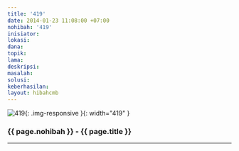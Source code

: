 ```yaml
---
title: '419'
date: 2014-01-23 11:08:00 +07:00
nohibah: '419'
inisiator:
lokasi:
dana:
topik:
lama:
deskripsi:
masalah:
solusi:
keberhasilan:
layout: hibahcmb
---
```


![419](/static/img/hibahcmb/419.png){: .img-responsive }{: width="419" }

### {{ page.nohibah }} - {{ page.title }}

---

